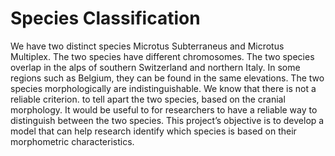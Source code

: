 # Species Classification

We have two distinct species Microtus Subterraneus and Microtus Multiplex. The two species have different chromosomes. The two species overlap in the alps of southern Switzerland and northern Italy. In some regions such as Belgium, they can be found in the same elevations. The two species morphologically are indistinguishable. We know that there is not a reliable criterion. to tell apart the two species, based on the cranial morphology. It would be useful to for researchers to have a reliable way to distinguish between the two species. This project’s objective is to develop a model that can help research identify which species is based on their morphometric characteristics.
